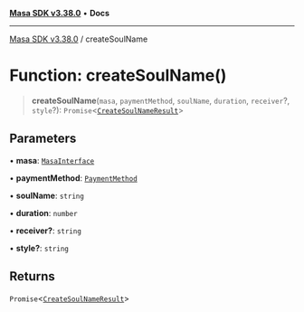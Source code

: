 [**Masa SDK v3.38.0**](../README.md) • **Docs**

***

[Masa SDK v3.38.0](../globals.md) / createSoulName

# Function: createSoulName()

> **createSoulName**(`masa`, `paymentMethod`, `soulName`, `duration`, `receiver`?, `style`?): `Promise`\<[`CreateSoulNameResult`](../interfaces/CreateSoulNameResult.md)\>

## Parameters

• **masa**: [`MasaInterface`](../interfaces/MasaInterface.md)

• **paymentMethod**: [`PaymentMethod`](../type-aliases/PaymentMethod.md)

• **soulName**: `string`

• **duration**: `number`

• **receiver?**: `string`

• **style?**: `string`

## Returns

`Promise`\<[`CreateSoulNameResult`](../interfaces/CreateSoulNameResult.md)\>
